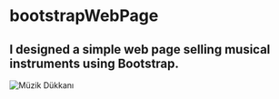 # bootstrapWebPage
## I designed a simple web page selling musical instruments using Bootstrap.
![Müzik Dükkanı](https://github.com/minaaa77/bootstrapWebPage/blob/master/SayfaGorunum.png)
